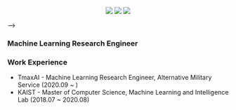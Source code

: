<!--
![header](https://capsule-render.vercel.app/api?type=waving&color=auto&height=300&section=header&text=Wonjun%20Chung&fontSize=90)
-->

<div align=center>
<!--
<a href="https://hits.seeyoufarm.com"><img src="https://hits.seeyoufarm.com/api/count/incr/badge.svg?url=https%3A%2F%2Fgithub.com%2Fwonjun-dev&count_bg=%23000000&title_bg=%23000000&icon=pytorch.svg&icon_color=%23FFFFFF&title=hits&edge_flat=false"/></a>
 -->
 
<a href="https://www.linkedin.com/in/wonjunc" target="_blank"><img src="https://img.shields.io/badge/LinkedIn-0A66C2?style=flat-square&logo=LinkedIn&logoColor=white"/></a>
<a href="https://www.kaggle.com/wonjunjg" target="_blank"><img src="https://img.shields.io/badge/Kaggle-20BEFF?style=flat-square&logo=Kaggle&logoColor=white"/></a>
<a href="mailto:wonjun-dev@gmail.com" target="_blank"><img src="https://img.shields.io/badge/Gmail-EA4335?style=flat-square&logo=Gmail&logoColor=white"/></a>
</div>
-->

### Machine Learning Research Engineer

<!--
### Interest
-->

### Work Experience
- TmaxAI - Machine Learning Research Engineer, Alternative Military Service (2020.09 ~ )
- KAIST - Master of Computer Science, Machine Learning and Intelligence Lab (2018.07 ~ 2020.08)


<div align=center>
 
 <!--
[![Wonjun's GitHub stats](https://github-readme-stats.vercel.app/api?username=wonjun-dev&count_private=true&theme=dracula)](https://github.com/wonjun-dev/github-readme-stats)
[![Solved.ac](http://mazassumnida.wtf/api/v2/generate_badge?boj=wonjunjg)](https://solved.ac/wonjunjg)
..>
 
</div>

<!---
wonjun-dev/wonjun-dev is a ✨ special ✨ repository because its `README.md` (this file) appears on your GitHub profile.
You can click the Preview link to take a look at your changes.
--->
